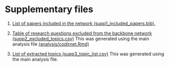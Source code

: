 
# Supplementary files

1. [List of papers included in the network (supp1_included_papers.bib).](https://raw.githubusercontent.com/luismmontilla/CoDiRNet/master/supplementary/supp1_included_papers.bib)

2. [Table of research questions excluded from the backbone network (supp2_excluded_topics.csv)](https://raw.githubusercontent.com/luismmontilla/CoDiRNet/master/supplementary/supp2_excluded_topics.csv)
  This was generated using the main analysis file [(analysis/codirnet.Rmd)](https://github.com/luismmontilla/CoDiRNet/blob/master/analysis/codirnet.Rmd)

3. [List of extracted topics (supp3_topic_list.csv)]() This was generated using the main analysis file.
